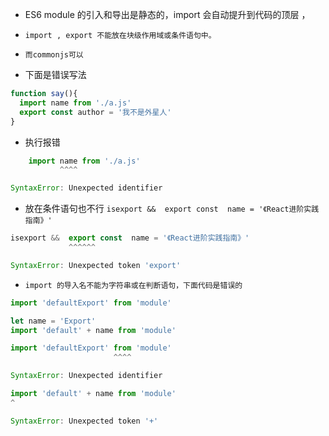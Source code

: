 * ES6 module 的引入和导出是静态的，import 会自动提升到代码的顶层 ，
* `import , export 不能放在块级作用域或条件语句中。`
* `而commonjs可以`

* 下面是错误写法
```javascript
function say(){
  import name from './a.js'  
  export const author = '我不是外星人'
}
```
* 执行报错
```javascript
    import name from './a.js'
           ^^^^

SyntaxError: Unexpected identifier
```

* 放在条件语句也不行
`isexport &&  export const  name = '《React进阶实践指南》'`
```javascript
isexport &&  export const  name = '《React进阶实践指南》'
             ^^^^^^

SyntaxError: Unexpected token 'export'
```

* `import 的导入名不能为字符串或在判断语句，下面代码是错误的`
```javascript
import 'defaultExport' from 'module'

let name = 'Export'
import 'default' + name from 'module'
```
```javascript
import 'defaultExport' from 'module'
                       ^^^^

SyntaxError: Unexpected identifier

import 'default' + name from 'module'
^

SyntaxError: Unexpected token '+'

```

